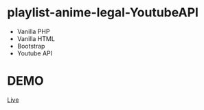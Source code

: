 # playlist-anime-legal-YoutubeAPI
* Vanilla PHP
* Vanilla HTML
* Bootstrap
* Youtube API

# DEMO
[Live](https://cyzerop.000webhostapp.com/)
